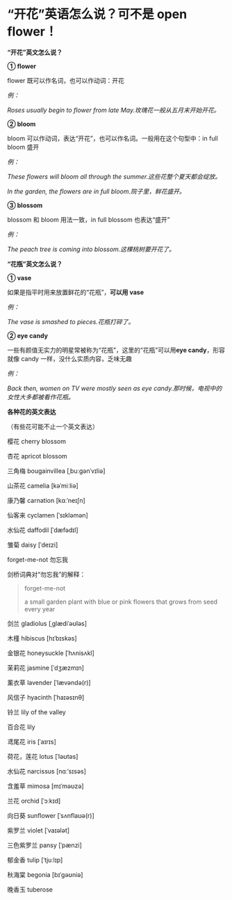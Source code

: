 # “开花”英语怎么说？可不是 open flower！

**“开花”英文怎么说？**

**① flower**

flower 既可以作名词，也可以作动词：开花

_例：_

_Roses usually begin to flower from late May.玫瑰花一般从五月末开始开花。_

**② bloom**

bloom 可以作动词，表达“开花”，也可以作名词。一般用在这个句型中：in full bloom 盛开

_例：_

_These flowers will bloom all through the summer.这些花整个夏天都会绽放。_

_In the garden, the flowers are in full bloom.院子里，鲜花盛开。_

**③ blossom**

blossom 和 bloom 用法一致，in full blossom 也表达“盛开”

_例：_

_The peach tree is coming into blossom.这棵桃树要开花了。_

**“花瓶”英文怎么说？**

**① vase**

如果是指平时用来放置鲜花的“花瓶”，**可以用 vase**

_例：_

_The vase is smashed to pieces.花瓶打碎了。_

**② eye candy**

一些有颜值无实力的明星常被称为“花瓶”，这里的“花瓶”可以用**eye candy**，形容就像 candy 一样，没什么实质内容，乏味无趣

_例：_

_Back then, women on TV were mostly seen as eye candy.那时候，电视中的女性大多都被看作花瓶。_

**各种花的英文表达**

（有些花可能不止一个英文表达）

樱花 cherry blossom

杏花 apricot blossom

三角梅 bougainvillea [ˌbuːɡənˈvɪliə]

山茶花 camelia [kəˈmiːliə]

康乃馨 carnation [kɑːˈneɪʃn]

仙客来 cyclamen [ˈsɪkləmən]

水仙花 daffodil [ˈdæfədɪl]

雏菊 daisy [ˈdeɪzi]

forget-me-not 勿忘我

剑桥词典对“勿忘我”的解释：

> forget-me-not
>
> a small garden plant with blue or pink flowers that grows from seed every year

剑兰 gladiolus [ˌɡlædiˈəʊləs]

木槿 hibiscus [hɪˈbɪskəs]

金银花 honeysuckle [ˈhʌnisʌkl]

茉莉花 jasmine [ˈdʒæzmɪn]

薰衣草 lavender [ˈlævəndə(r)]

风信子 hyacinth [ˈhaɪəsɪnθ]

铃兰 lily of the valley

百合花 lily

鸢尾花 iris [ˈaɪrɪs]

荷花，莲花 lotus [ˈləʊtəs]

水仙花 narcissus [nɑːˈsɪsəs]

含羞草 mimosa [mɪˈməʊzə]

兰花 orchid [ˈɔːkɪd]

向日葵 sunflower [ˈsʌnflaʊə(r)]

紫罗兰 violet [ˈvaɪələt]

三色紫罗兰 pansy [ˈpænzi]

郁金香 tulip [ˈtjuːlɪp]

秋海棠 begonia [bɪˈɡəʊniə]

晚香玉 tuberose
